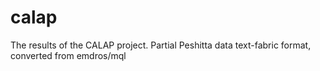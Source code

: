 # calap
The results of the CALAP project. Partial Peshitta data text-fabric format, converted from emdros/mql
